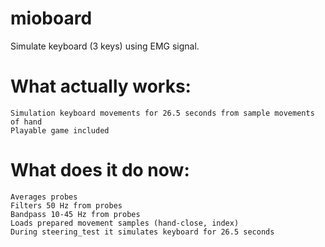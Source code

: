 # mioboard
Simulate keyboard (3 keys) using EMG signal.

# What actually works:

	Simulation keyboard movements for 26.5 seconds from sample movements of hand
	Playable game included

# What does it do now:

	Averages probes
	Filters 50 Hz from probes
	Bandpass 10-45 Hz from probes
	Loads prepared movement samples (hand-close, index)
	During steering_test it simulates keyboard for 26.5 seconds
